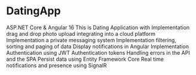 # DatingApp 
ASP.NET Core & Angular 16
This is Dating Application with 
Implementation drag and drop photo upload integrating into a cloud platform
Implementation a private messaging system
Implementation filtering, sorting and paging of data
Display notifications in Angular
Implementation Authentication using JWT Authentication tokens
Handling errors in the API and the SPA
Persist data using Entity Framework Core
Real time notifications and presence using SignalR